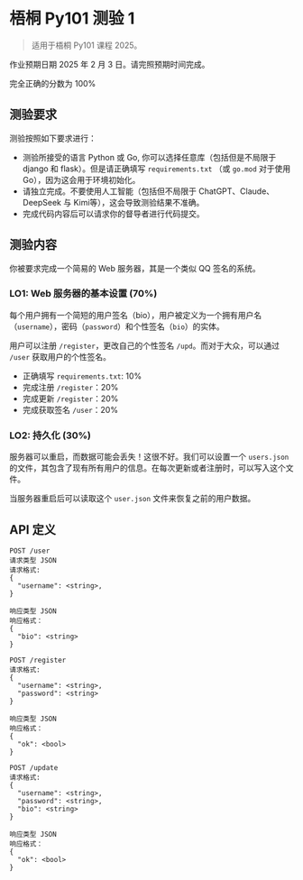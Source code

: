 # 梧桐 Py101 测验 1

> 适用于梧桐 Py101 课程 2025。

作业预期日期 2025 年 2 月 3 日。请完照预期时间完成。

完全正确的分数为 100%

## 测验要求

测验按照如下要求进行：
- 测验所接受的语言 Python 或 Go, 你可以选择任意库（包括但是不局限于 django 和 flask）。但是请正确填写 `requirements.txt` （或 `go.mod` 对于使用 Go），因为这会用于环境初始化。
- 请独立完成。不要使用人工智能（包括但不局限于 ChatGPT、Claude、DeepSeek 与 Kimi等），这会导致测验结果不准确。
- 完成代码内容后可以请求你的督导者进行代码提交。

## 测验内容

你被要求完成一个简易的 Web 服务器，其是一个类似 QQ 签名的系统。

### LO1: Web 服务器的基本设置 (70%)

每个用户拥有一个简短的用户签名（bio），用户被定义为一个拥有用户名（`username`），密码（`password`）和个性签名（`bio`）的实体。

用户可以注册 `/register`，更改自己的个性签名 `/upd`。而对于大众，可以通过 `/user` 获取用户的个性签名。

- 正确填写 `requirements.txt`: 10%
- 完成注册 `/register`：20%
- 完成更新 `/register`：20%
- 完成获取签名 `/user`：20%

### LO2: 持久化 (30%)

服务器可以重启，而数据可能会丢失！这很不好。我们可以设置一个 `users.json` 的文件，其包含了现有所有用户的信息。在每次更新或者注册时，可以写入这个文件。

当服务器重启后可以读取这个 `user.json` 文件来恢复之前的用户数据。

## API 定义

```
POST /user
请求类型 JSON
请求格式:
{
  "username": <string>,
}

响应类型 JSON
响应格式：
{
  "bio": <string>
}
```

```
POST /register
请求格式:
{
  "username": <string>,
  "password": <string>
}

响应类型 JSON
响应格式：
{
  "ok": <bool>
}
```

```
POST /update
请求格式:
{
  "username": <string>,
  "password": <string>,
  "bio": <string>
}

响应类型 JSON
响应格式：
{
  "ok": <bool>
}
```
